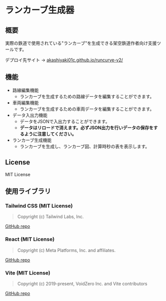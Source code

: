 # ランカーブ生成器

## 概要

実際の鉄道で使用されている"ランカーブ"を生成できる架空鉄道作者向け支援ツールです。

デプロイ先サイト → [akashiyaki01c.github.io/runcurve-v2/](https://akashiyaki01c.github.io/runcurve-v2/)

## 機能

+ 路線編集機能
  + ランカーブを生成するための路線データを編集することができます。
+ 車両編集機能
  + ランカーブを生成するための車両データを編集することができます。
+ データ入出力機能
  + データをJSONで入出力することができます。
  + **データはリロードで消えます。必ずJSON出力を行いデータの保存をするように注意してください。**
+ ランカーブ生成機能
  + ランカーブを生成し、ランカーブ図、計算時秒の表を表示します。

## License

MIT License

## 使用ライブラリ

### Tailwind CSS (MIT License)

> Copyright (c) Tailwind Labs, Inc.

[GitHub repo](https://github.com/tailwindlabs/tailwindcss)

### React (MIT License)

> Copyright (c) Meta Platforms, Inc. and affiliates.

[GitHub repo](https://github.com/facebook/react)

### Vite (MIT License)

> Copyright (c) 2019-present, VoidZero Inc. and Vite contributors

[GitHub repo](https://github.com/vitejs/vite)
